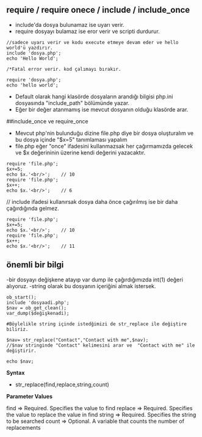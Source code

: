 ## require / require onece / include / include_once

- include'da dosya bulunamaz ise uyarı verir.
- require dosyayı bulamaz ise eror verir ve scripti durdurur.
```
//sadece uyarı verir ve kodu execute etmeye devam eder ve hello world'ü yazdırır.
include 'dosya.php';
echo 'Hello World';

```
```
/*Fatal error verir. kod çalımayı bırakır.

require 'dosya.php';
echo 'hello world';

```

- Default olarak hangi klasörde dosyaların arandığı bilgisi php.ini dosyasında "include_path" bölümünde yazar.
- Eğer bir değer atanmamış ise mevcut dosyanın olduğu klasörde arar.

##include_once ve require_once

- Mevcut php'nin bulunduğu dizine file.php diye bir dosya oluşturalım ve bu dosya içinde "\$x=5" tanımlaması yapalım
- file.php eğer "once" ifadesini kullanmazsak her çağırmamızda gelecek ve $x değerininin üzerine kendi değerini yazacaktır.
```
require 'file.php';
$x+=5;
echo $x.'<br/>';    // 10
require 'file.php';
$x++;               
echo $x.'<br/>';    // 6
```

// include ifadesi kullanırsak dosya daha önce çağırılmış ise bir daha çağırdığında gelmez.

```
require 'file.php';
$x+=5;
echo $x.'<br/>';    // 10
require 'file.php';
$x++;               
echo $x.'<br/>';    // 11
```
## önemli bir bilgi
-bir dosyayı değişkene atayıp  var dump ile çağırdığımızda int(1) değeri alıyoruz.
-string olarak bu dosyanın içeriğini almak istersek.
```
ob_start();
include 'dosyaadi.php';
$nav = ob_get_clean();
var_dump($değişkenadi);

#Böylelikle string içinde istedğimizi de str_replace ile değiştire biliriz.

$nav= str_replace("Contact","Contact with me",$nav);
//$nav stringinde "Contact" kelimesini arar ve  "Contact with me" ile değiştirir.

echo $nav;

```

**Syntax**
- str_replace(find,replace,string,count)

**Parameter Values**


find =>	    Required. Specifies the value to find
replace	=>  Required. Specifies the value to replace the value in find
string =>   Required. Specifies the string to be searched
count =>    Optional. A variable that counts the number of replacements
